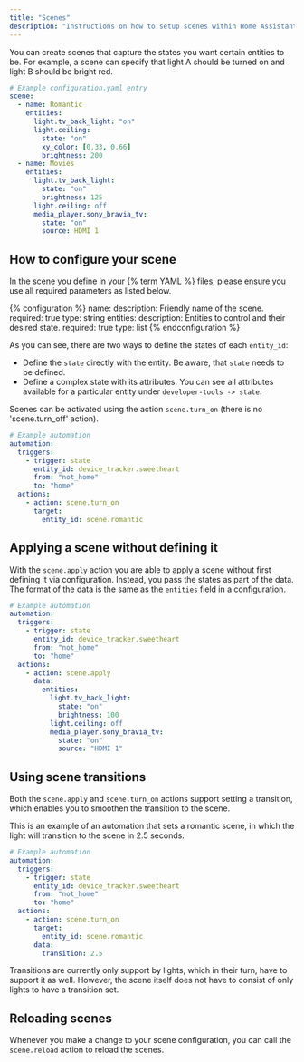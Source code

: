 ```yaml
---
title: "Scenes"
description: "Instructions on how to setup scenes within Home Assistant."
---
```


You can create scenes that capture the states you want certain entities to be. For example, a scene can specify that light A should be turned on and light B should be bright red.

```yaml
# Example configuration.yaml entry
scene:
  - name: Romantic
    entities:
      light.tv_back_light: "on"
      light.ceiling:
        state: "on"
        xy_color: [0.33, 0.66]
        brightness: 200
  - name: Movies
    entities:
      light.tv_back_light:
        state: "on"
        brightness: 125
      light.ceiling: off
      media_player.sony_bravia_tv:
        state: "on"
        source: HDMI 1
```

## How to configure your scene

In the scene you define in your {% term YAML %} files, please ensure you use
all required parameters as listed below.

{% configuration %}
name: 
  description: Friendly name of the scene.
  required: true
  type: string
entities:
  description: Entities to control and their desired state.
  required: true
  type: list
{% endconfiguration %}

As you can see, there are two ways to define the states of each `entity_id`:

- Define the `state` directly with the entity. Be aware, that `state` needs to be defined.
- Define a complex state with its attributes. You can see all attributes available for a particular entity under `developer-tools -> state`.

Scenes can be activated using the action `scene.turn_on` (there is no 'scene.turn_off' action).

```yaml
# Example automation
automation:
  triggers:
    - trigger: state
      entity_id: device_tracker.sweetheart
      from: "not_home"
      to: "home"
  actions:
    - action: scene.turn_on
      target:
        entity_id: scene.romantic
```

## Applying a scene without defining it

With the `scene.apply` action you are able to apply a scene without first defining it via configuration. Instead, you pass the states as part of the data. The format of the data is the same as the `entities` field in a configuration.

```yaml
# Example automation
automation:
  triggers:
    - trigger: state
      entity_id: device_tracker.sweetheart
      from: "not_home"
      to: "home"
  actions:
    - action: scene.apply
      data:
        entities:
          light.tv_back_light:
            state: "on"
            brightness: 100
          light.ceiling: off
          media_player.sony_bravia_tv:
            state: "on"
            source: "HDMI 1"
```

## Using scene transitions

Both the `scene.apply` and `scene.turn_on` actions support setting a transition,
which enables you to smoothen the transition to the scene.

This is an example of an automation that sets a romantic scene, in which the
light will transition to the scene in 2.5 seconds.

```yaml
# Example automation
automation:
  triggers:
    - trigger: state
      entity_id: device_tracker.sweetheart
      from: "not_home"
      to: "home"
  actions:
    - action: scene.turn_on
      target:
        entity_id: scene.romantic
      data:
        transition: 2.5
```

Transitions are currently only support by lights, which in their turn, have
to support it as well. However, the scene itself does not have to consist of
only lights to have a transition set.

## Reloading scenes

Whenever you make a change to your scene configuration, you can call the `scene.reload` action to reload the scenes.
